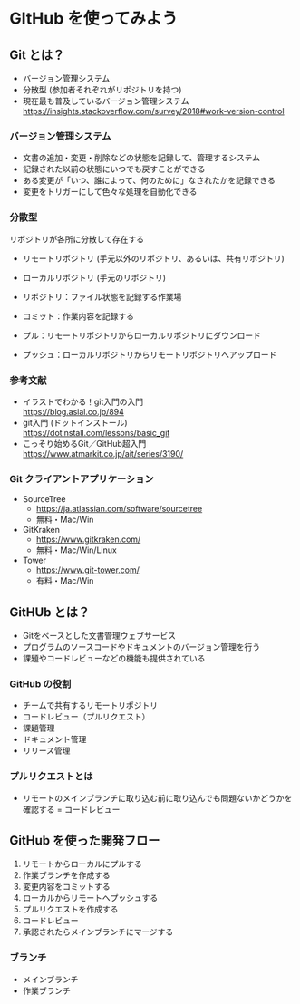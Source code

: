 # GItHub を使ってみよう

## Git とは？

- バージョン管理システム
- 分散型 (参加者それぞれがリポジトリを持つ)
- 現在最も普及しているバージョン管理システム  
  https://insights.stackoverflow.com/survey/2018#work-version-control

### バージョン管理システム

- 文書の追加・変更・削除などの状態を記録して、管理するシステム
- 記録された以前の状態にいつでも戻すことができる
- ある変更が「いつ、誰によって、何のために」なされたかを記録できる
- 変更をトリガーにして色々な処理を自動化できる

### 分散型

リポジトリが各所に分散して存在する

- リモートリポジトリ (手元以外のリポジトリ、あるいは、共有リポジトリ)
- ローカルリポジトリ (手元のリポジトリ)

- リポジトリ：ファイル状態を記録する作業場
- コミット：作業内容を記録する
- プル：リモートリポジトリからローカルリポジトリにダウンロード
- プッシュ：ローカルリポジトリからリモートリポジトリへアップロード

### 参考文献

- イラストでわかる！git入門の入門  
  https://blog.asial.co.jp/894
- git入門 (ドットインストール)  
  https://dotinstall.com/lessons/basic_git
- こっそり始めるGit／GitHub超入門  
  https://www.atmarkit.co.jp/ait/series/3190/

### Git クライアントアプリケーション

- SourceTree
    - https://ja.atlassian.com/software/sourcetree
    - 無料・Mac/Win
- GitKraken
    - https://www.gitkraken.com/
    - 無料・Mac/Win/Linux
- Tower
    - https://www.git-tower.com/
    - 有料・Mac/Win

## GitHUb とは？

- Gitをベースとした文書管理ウェブサービス
- プログラムのソースコードやドキュメントのバージョン管理を行う
- 課題やコードレビューなどの機能も提供されている

### GitHub の役割

- チームで共有するリモートリポジトリ
- コードレビュー（プルリクエスト）
- 課題管理
- ドキュメント管理
- リリース管理

### プルリクエストとは

- リモートのメインブランチに取り込む前に取り込んでも問題ないかどうかを確認する = コードレビュー

## GitHub を使った開発フロー

1. リモートからローカルにプルする
2. 作業ブランチを作成する
3. 変更内容をコミットする
4. ローカルからリモートへプッシュする
5. プルリクエストを作成する
6. コードレビュー
7. 承認されたらメインブランチにマージする

### ブランチ

- メインブランチ
- 作業ブランチ
